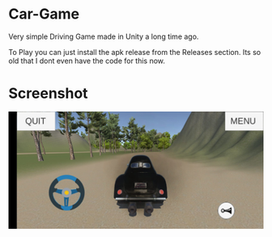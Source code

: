 # Car-Game

Very simple Driving Game made in Unity a long time ago.

To Play you can just install the apk release from the Releases section. Its so old that I dont even have the code for this now.

# Screenshot

![Screenshot](./screenshot.jpeg)
